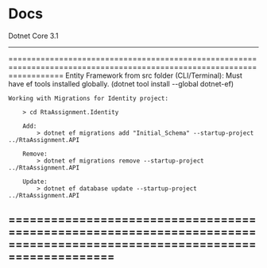 # Docs

Dotnet Core 3.1

------------------------------------------------------------------------------------------------------------------------
========================================================================================================================
Entity Framework from src folder (CLI/Terminal):
    Must have ef tools installed globally. (dotnet tool install --global dotnet-ef)
    
    Working with Migrations for Identity project:
    
        > cd RtaAssignment.Identity
    
        Add: 
            > dotnet ef migrations add "Initial_Schema" --startup-project ../RtaAssignment.API
            
        Remove:
            > dotnet ef migrations remove --startup-project ../RtaAssignment.API
         
        Update:
            > dotnet ef database update --startup-project ../RtaAssignment.API
            
========================================================================================================================
------------------------------------------------------------------------------------------------------------------------
